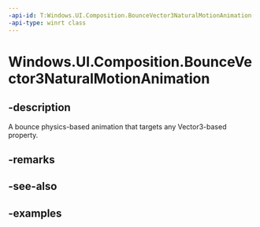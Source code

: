 ```yaml
---
-api-id: T:Windows.UI.Composition.BounceVector3NaturalMotionAnimation
-api-type: winrt class
---
```


<!-- Class syntax.
public class BounceVector3NaturalMotionAnimation : Vector3NaturalMotionAnimation, Vector3NaturalMotionAnimation
-->

# Windows.UI.Composition.BounceVector3NaturalMotionAnimation

## -description

A bounce physics-based animation that targets any Vector3-based property.



## -remarks

## -see-also

## -examples


